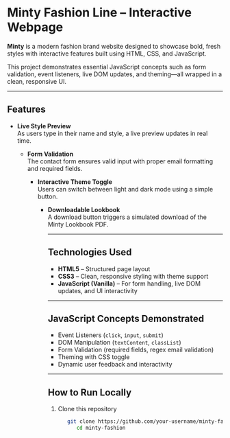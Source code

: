 # Minty Fashion Line – Interactive Webpage

**Minty** is a modern fashion brand website designed to showcase bold, fresh styles with interactive features built using HTML, CSS, and JavaScript.

This project demonstrates essential JavaScript concepts such as form validation, event listeners, live DOM updates, and theming—all wrapped in a clean, responsive UI.

---

## Features

- **Live Style Preview**  
  As users type in their name and style, a live preview updates in real time.

  - **Form Validation**  
    The contact form ensures valid input with proper email formatting and required fields.

    - **Interactive Theme Toggle**  
      Users can switch between light and dark mode using a simple button.

      - **Downloadable Lookbook**  
        A download button triggers a simulated download of the Minty Lookbook PDF.

        ---

        ## Technologies Used

        - **HTML5** – Structured page layout
        - **CSS3** – Clean, responsive styling with theme support
        - **JavaScript (Vanilla)** – For form handling, live DOM updates, and UI interactivity

        ---

        ## JavaScript Concepts Demonstrated

        - Event Listeners (`click`, `input`, `submit`)
        - DOM Manipulation (`textContent`, `classList`)
        - Form Validation (required fields, regex email validation)
        - Theming with CSS toggle
        - Dynamic user feedback and interactivity

        ---

        ## How to Run Locally

        1. Clone this repository  
           ```bash
              git clone https://github.com/your-username/minty-fashion.git
                 cd minty-fashion